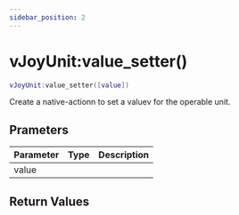 ```yaml
---
sidebar_position: 2
---
```


# vJoyUnit:value_setter()
```lua
vJoyUnit:value_setter([value])
```
Create a  native-actionn to set a valuev for the operable unit.


## Prameters
|Parameter|Type|Description|
|-|-|-|
|value|||


## Return Values
